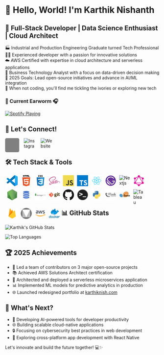 # 👋 Hello, World! I'm Karthik Nishanth

## 🚀 Full-Stack Developer | Data Science Enthusiast | Cloud Architect

🏭 Industrial and Production Engineering Graduate turned Tech Professional  
👨‍💻 Experienced developer with a passion for innovative solutions  
☁️ AWS Certified with expertise in cloud architecture and serverless applications  
💼 Business Technology Analyst with a focus on data-driven decision making  
🎯 2025 Goals: Lead open-source initiatives and advance in AI/ML integration  
🎹 When not coding, you'll find me tickling the ivories or exploring new tech

### 🎵 Current Earworm 🎧

[<img src="https://spotify-nowplaying-python-g8iadcjfm.vercel.app/api/spotify-playing" alt="Spotify Playing" width="450" />](https://open.spotify.com/user/225gpkf2zlqena22dlqzo6vui)

## 🤝 Let's Connect!

[<img align='left' alt='LinkedIn' height="40" width="40" src="https://cdn.jsdelivr.net/npm/simple-icons@v3/icons/linkedin.svg" style="filter: invert(50%); background-color: white; padding: 3px; border-radius: 5px;" />](https://www.linkedin.com/in/karthik-nishanth/)
[<img align='left' style='margin-left:15px' alt='Instagram' height="40" width="40" src="https://cdn.jsdelivr.net/npm/simple-icons@v3/icons/instagram.svg" style="filter: invert(50%); background-color: white; padding: 3px; border-radius: 5px;" />](https://www.instagram.com/karthik.nish)
[<img align='left' style='margin-left:15px' alt='Website' height="40" width="40" src="https://cdn.jsdelivr.net/npm/simple-icons@v3/icons/safari.svg" style="filter: invert(50%); background-color: white; padding: 3px; border-radius: 5px;" />](https://karthiknish.com)

<br/>
<br/>

## 🛠️ Tech Stack & Tools

<img align="left" alt="Visual Studio Code" width="36px" style='padding:5px' src="https://raw.githubusercontent.com/github/explore/80688e429a7d4ef2fca1e82350fe8e3517d3494d/topics/visual-studio-code/visual-studio-code.png" />
<img align="left" alt="HTML5" width="36px" style='padding:5px' src="https://raw.githubusercontent.com/github/explore/80688e429a7d4ef2fca1e82350fe8e3517d3494d/topics/html/html.png" />
<img align="left" alt="CSS3" width="36px" style='padding:5px' src="https://raw.githubusercontent.com/github/explore/80688e429a7d4ef2fca1e82350fe8e3517d3494d/topics/css/css.png" />
<img align="left" alt="Sass" width="36px" style='padding:5px' src="https://raw.githubusercontent.com/github/explore/80688e429a7d4ef2fca1e82350fe8e3517d3494d/topics/sass/sass.png" />
<img align="left" alt="JavaScript"  style='padding:5px' width="36px" src="https://raw.githubusercontent.com/github/explore/80688e429a7d4ef2fca1e82350fe8e3517d3494d/topics/javascript/javascript.png" />
<img align="left" alt="TypeScript"  style='padding:5px' width="36px" src="https://raw.githubusercontent.com/github/explore/80688e429a7d4ef2fca1e82350fe8e3517d3494d/topics/typescript/typescript.png" />
<img align="left" style='padding:5px' alt="React" width="36px" src="https://raw.githubusercontent.com/github/explore/80688e429a7d4ef2fca1e82350fe8e3517d3494d/topics/react/react.png" />
<img align="left" alt="Gatsby" width="36px" style='padding:5px' src="https://raw.githubusercontent.com/github/explore/e94815998e4e0713912fed477a1f346ec04c3da2/topics/gatsby/gatsby.png" />
<img align="left" alt="Nextjs" width="36px" style='padding:5px' src="https://cdn.worldvectorlogo.com/logos/next-js.svg" /> 
<img align="left" alt="GraphQL" width="36px" style='padding:5px' src="https://raw.githubusercontent.com/github/explore/80688e429a7d4ef2fca1e82350fe8e3517d3494d/topics/graphql/graphql.png" />
<img align="left" alt="Node.js" width="36px" style='padding:5px' src="https://raw.githubusercontent.com/github/explore/80688e429a7d4ef2fca1e82350fe8e3517d3494d/topics/nodejs/nodejs.png" />
<img align="left" alt="SQL" width="36px" style='padding:5px' src="https://raw.githubusercontent.com/github/explore/80688e429a7d4ef2fca1e82350fe8e3517d3494d/topics/sql/sql.png" />
<img align="left" alt="MongoDB" width="36px" style='padding:5px' src="https://raw.githubusercontent.com/github/explore/80688e429a7d4ef2fca1e82350fe8e3517d3494d/topics/mongodb/mongodb.png" />
<img align="left" alt="Git" width="36px" style='padding:5px' src="https://raw.githubusercontent.com/github/explore/80688e429a7d4ef2fca1e82350fe8e3517d3494d/topics/git/git.png" />
<img align="left" alt="GitHub" width="36px" style='padding:5px' src="https://raw.githubusercontent.com/github/explore/78df643247d429f6cc873026c0622819ad797942/topics/github/github.png" />
<img align="left" alt="Terminal" width="36px" style='padding:5px' src="https://raw.githubusercontent.com/github/explore/80688e429a7d4ef2fca1e82350fe8e3517d3494d/topics/terminal/terminal.png" />
<img align="left" alt="Python" width="36px" style='padding:5px' src="https://raw.githubusercontent.com/github/explore/80688e429a7d4ef2fca1e82350fe8e3517d3494d/topics/python/python.png" />
<img align="left" alt="Flask" width="36px" style='padding:5px' src="https://raw.githubusercontent.com/github/explore/80688e429a7d4ef2fca1e82350fe8e3517d3494d/topics/flask/flask.png" />
<img align="left" alt="SKlearn" width="36px" style='padding:5px' src="https://raw.githubusercontent.com/github/explore/80688e429a7d4ef2fca1e82350fe8e3517d3494d/topics/scikit-learn/scikit-learn.png" />
<img align="left" alt="Tableau" width="36px" style='padding:5px' src="https://logos-world.net/wp-content/uploads/2021/10/Tableau-Logo.png" />
<img align="left" alt="Firebase" width="36px" style='padding:5px' src="https://raw.githubusercontent.com/github/explore/80688e429a7d4ef2fca1e82350fe8e3517d3494d/topics/firebase/firebase.png" />
<img align="left" alt="MaterialUI" width="36px" style='padding:5px' src="https://raw.githubusercontent.com/github/explore/80688e429a7d4ef2fca1e82350fe8e3517d3494d/topics/material-design/material-design.png" />
<img align="left" alt="AWS" width="36px" style='padding:5px' src="https://raw.githubusercontent.com/github/explore/80688e429a7d4ef2fca1e82350fe8e3517d3494d/topics/aws/aws.png" />
<img align="left" alt="Docker" width="36px" style='padding:5px' src="https://raw.githubusercontent.com/github/explore/80688e429a7d4ef2fca1e82350fe8e3517d3494d/topics/docker/docker.png" />

<br/>
<br/>
<br/>
<br/>
<br/>

## 📊 GitHub Stats

![Karthik's GitHub Stats](https://github-readme-stats.vercel.app/api?username=karthiknish&count_private=true&show_icons=true&theme=radical)

![Top Languages](https://github-readme-stats.vercel.app/api/top-langs/?username=karthiknish&layout=compact&exclude_repo=github-clone&theme=radical)

## 🏆 2025 Achievements

- 🌟 Led a team of contributors on 3 major open-source projects
- 📚 Achieved AWS Solutions Architect certification
- 🚀 Architected and deployed a serverless microservices application
- 📊 Implemented ML models for predictive analytics in production
- 🌐 Launched redesigned portfolio at [karthiknish.com](https://karthiknish.com)

## 🎯 What's Next?

- 🤖 Developing AI-powered tools for developer productivity
- 🌐 Building scalable cloud-native applications
- 🔒 Focusing on cybersecurity best practices in web development
- 📱 Exploring cross-platform app development with React Native

Let's innovate and build the future together! 💻✨
